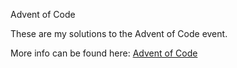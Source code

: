 Advent of Code

These are my solutions to the Advent of Code event.

More info can be found here: [Advent of Code](https://adventofcode.com/)